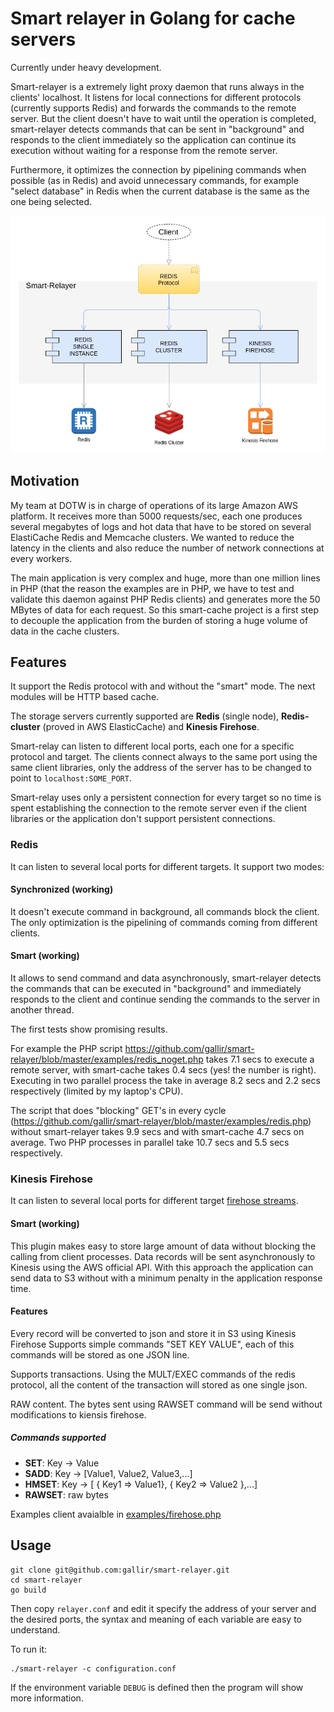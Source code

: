 
# Smart relayer in Golang for cache servers

Currently under heavy development.

Smart-relayer is a extremely light proxy daemon that runs always in the clients' localhost. It listens for local connections for different protocols (currently supports Redis) and forwards the commands to the remote server. But the client doesn't have to wait until the operation is completed, smart-relayer detects commands that can be sent in "background" and responds to the client immediately so the application can continue its execution without waiting for a response from the remote server.

Furthermore, it optimizes the connection by pipelining commands when possible (as in Redis) and avoid unnecessary commands, for example "select database" in Redis when the current database is the same as the one being selected.

![smart-relayer diagram](assets/smart-relayer-diagram.png "Smart-relayer")

## Motivation

My team at DOTW is in charge of operations of its large Amazon AWS platform. It receives more than 5000 requests/sec, each one produces several megabytes of logs and hot data that have to be stored on several ElastiCache Redis and Memcache clusters. We wanted to reduce the latency in the clients and also reduce the number of network connections at every workers.

The main application is very complex and huge, more than one million lines in PHP (that the reason the examples are in PHP, we have to test and validate this daemon against PHP Redis clients) and generates more the 50 MBytes of data for each request. So this smart-cache project is a first step to decouple the application from the burden of storing a huge volume of data in the cache clusters.

## Features

It support the Redis protocol with and without the "smart" mode. The next modules will be HTTP based cache.

The storage servers currently supported are **Redis** (single node), **Redis-cluster** (proved in AWS ElasticCache) and **Kinesis Firehose**.

Smart-relay can listen to different local ports, each one for a specific protocol and target. The clients connect always to the same port using the same client libraries, only the address of the server has to be changed to point to `localhost:SOME_PORT`.

Smart-relay uses only a persistent connection for every target so no time is spent establishing the connection to the remote server even if the client libraries or the application don't support persistent connections.


### Redis
It can listen to several local ports for different targets. It support two modes:

#### Synchronized (working)
It doesn't execute command in background, all commands block the client. The only optimization is the pipelining of commands coming from different clients.

#### Smart (working)
It allows to send command and data asynchronously, smart-relayer detects the commands that can be executed in "background" and immediately responds to the client and continue sending the commands to the server in another thread.

The first tests show promising results.

For example the PHP script https://github.com/gallir/smart-relayer/blob/master/examples/redis_noget.php takes 7.1 secs to execute a remote server, with smart-cache takes 0.4 secs (yes! the number is right). Executing in two parallel process the take in average 8.2 secs and 2.2 secs respectively (limited by my laptop's CPU).

The script that does "blocking" GET's in every cycle (https://github.com/gallir/smart-relayer/blob/master/examples/redis.php) without smart-relayer takes 9.9 secs and with smart-cache 4.7 secs on average. Two PHP processes in parallel take 10.7 secs and 5.5 secs respectively.


### Kinesis Firehose
It can listen to several local ports for different target [firehose streams](http://docs.aws.amazon.com/firehose/latest/dev/what-is-this-service.html).

#### Smart (working)
This plugin makes easy to store large amount of data without blocking the calling from client processes. Data records will be sent asynchronously to Kinesis using the AWS official API. With this approach the application can send data to S3 without with a minimum penalty in the application response time.

#### Features
Every record will be converted to json and store it in S3 using Kinesis Firehose
Supports simple commands "SET KEY VALUE", each of this commands will be stored as one  JSON line.

Supports transactions. Using the MULT/EXEC commands of the redis protocol, all the content of the transaction will stored as one single json.

RAW content. The bytes sent using RAWSET command will be send without modifications to kiensis firehose.

##### Commands supported
- **SET**: Key -> Value
- **SADD**: Key -> [Value1, Value2, Value3,...]
- **HMSET**: Key -> [ { Key1 => Value1}, { Key2 => Value2 },...]
- **RAWSET**: raw bytes

Examples client avaialble in [examples/firehose.php](examples/firehose.php)


## Usage

```
git clone git@github.com:gallir/smart-relayer.git
cd smart-relayer
go build
```

Then copy `relayer.conf` and edit it specify the address of your server and the desired ports, the syntax and meaning of each variable are easy to understand.

To run it:

```
./smart-relayer -c configuration.conf
```

If the environment variable ``DEBUG`` is defined then the program will show more information.
